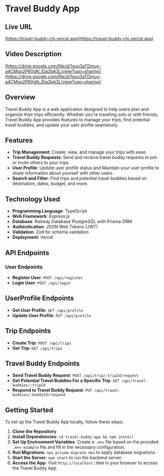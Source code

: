# Travel Buddy App

## Live URL

[https://travel-buddy-chi.vercel.app](https://travel-buddy-chi.vercel.app)

## Video Description

[https://drive.google.com/file/d/1guo3aTDmuy-a4CMqo2P60gN_lDa2bA3L/view?usp=sharing](https://drive.google.com/file/d/1guo3aTDmuy-a4CMqo2P60gN_lDa2bA3L/view?usp=sharing)

## Overview

Travel Buddy App is a web application designed to help users plan and organize their trips efficiently. Whether you're traveling solo or with friends, Travel Buddy App provides features to manage your trips, find potential travel buddies, and update your user profile seamlessly.

## Features

- **Trip Management**: Create, view, and manage your trips with ease.
- **Travel Buddy Requests**: Send and receive travel buddy requests to join or invite others to your trips.
- **User Profile**: Update user profile status and Maintain your user profile to share information about yourself with other users.
- **Search and Filter**: Find trips and potential travel buddies based on destination, dates, budget, and more.


## Technology Used

- **Programming Language**: TypeScript
- **Web Framework**: Express.js
- **Database**: Railway Database PostgreSQL with Prisma ORM 
- **Authentication**: JSON Web Tokens (JWT)
- **Validation**: Zod for schema validation
- **Deployment**: Vercel


## API Endpoints

### User Endpoints

- **Register User**: `POST /api/register`
- **Login User**: `POST /api/login`

## UserProfile Endpoints

- **Get User Profile**: `GET /api/profile`
- **Update User Profile**: `PUT /api/profile`

## Trip Endpoints

- **Create Trip**: `POST /api/trips`
- **Get Trip**: `GET /api/trips`

## Travel Buddy Endpoints

- **Send Travel Buddy Request**: `POST /api/trip/:tripId/request`
- **Get Potential Travel Buddies For a Specific Trip**: `GET /api/travel-buddies/:tripId`
- **Respond to Travel Buddy Request**: `PUT /api/travel-buddies/:buddyId/respond`

## Getting Started

To set up the Travel Buddy App locally, follow these steps:

1. **Clone the Repository**
2. **Install Dependencies**: `cd travel-buddy-app && npm install`
3. **Set Up Environment Variables**: Create a `.env` file based on the provided `.env.example` file and fill in the necessary configuration.
4. **Run Migrations**: `npx prisma migrate dev` to apply database migrations.
5. **Start the Server**: `npm start` to run the backend server.
7. **Access the App**: Visit `http://localhost:3000` in your browser to access the Travel Buddy App.


